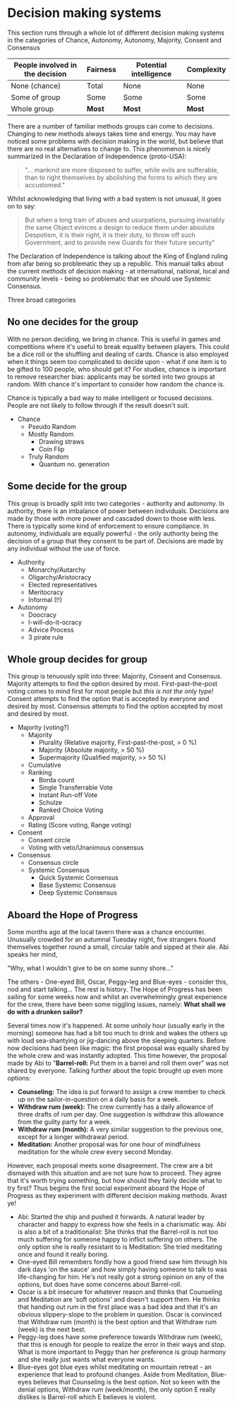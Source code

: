 # Decision making systems

This section runs through a whole lot of different decision making systems in the categories of Chance, Autonomy, Autonomy, Majority, Consent and Consensus

| People involved in the decision | Fairness | Potential intelligence | Complexity |
| -- | -- | -- | -- |
| None (chance) | Total | None | None |
| Some of group | Some | Some | Some |
| Whole group | **Most** | **Most** | **Most** |

There are a number of familiar methods groups can come to decisions. Changing to new methods always takes time and energy. You may have noticed some problems with decision making in the world, but believe that there are no real alternatives to change to. This phenomenon is nicely summarized in the Declaration of Independence (proto-USA):

>"... mankind are more disposed to suffer, while evils are sufferable, than to right themselves by abolishing the forms to which they are accustomed." 

Whilst acknowledging that living with a bad system is not unusual, it goes on to say:

>But when a long train of abuses and usurpations, pursuing invariably the same Object evinces a design to reduce them under absolute Despotism, it is their right, it is their duty, to throw off such Government, and to provide new Guards for their future security"

The Declaration of Independence is talking about the King of England ruling from afar being so problematic they up a republic. This manual talks about the current *methods* of decision making - at international, national, local and community levels - being so problematic that we should use Systemic Consensus.

Three broad categories

## No one decides for the group ##

With no person deciding, we bring in chance. This is useful in games and competitions where it's useful to break equality between players. This could be a dice roll or the shuffling and dealing of cards. Chance is also employed when it things seem too complicated to decide upon - what if one item is to be gifted to 100 people, who should get it? For studies, chance is important to remove researcher bias: applicants may be sorted into two groups at random. With chance it's important to consider how random the chance is.

Chance is typically a bad way to make intelligent or focused decisions. People are not likely to follow through if the result doesn't suit.

* Chance
  * Pseudo Random
  * Mostly Random
    * Drawing straws
    * Coin Flip
  * Truly Random
    * Quantum no. generation
  
## Some decide for the group ##

This group is broadly split into two categories - authority and autonomy. In authority, there is an imbalance of power between individuals. Decisions are made by those with more power and cascaded down to those with less. There is typically some kind of enforcement to ensure compliance. In autonomy, individuals are equally powerful - the only authority being the decision of a group that they consent to be part of. Decisions are made by any individual without the use of force.

  * Authority
    * Monarchy/Autarchy
    * Oligarchy/Aristocracy
    * Elected representatives
    * Meritocracy
    * Informal (!!)
  * Autonomy
    * Doocracy
    * I-will-do-it-ocracy
    * Advice Process
    * 3 pirate rule
    
## Whole group decides for group ##

This group is tenuously split into three: Majority, Consent and Consensus. Majority attempts to find the option desired by most. First-past-the-post voting comes to mind first for most people but *this is not the only type!* Consent attempts to find the option that is accepted by everyone and desired by most. Consensus attempts to find the option accepted by most and desired by most. 

  * Majority (voting?)
    * Majority
      * Plurality (Relative majority, First-past-the-post, > 0 %)
      * Majority (Absolute majority, > 50 %)
      * Supermajority (Qualified majority, >> 50 %)
    * Cumulative
    * Ranking
      * Borda count
      * Single Transferrable Vote
      * Instant Run-off Vote
      * Schulze
      * Ranked Choice Voting
    * Approval
    * Rating (Score voting, Range voting)
  * Consent 
    * Consent circle
    * Voting with veto/Unanimous consensus
  * Consensus
    * Consensus circle
    * Systemic Consensus
        * Quick Systemic Consensus
        * Base Systemic Consensus
        * Deep Systemic Consensus

## Aboard the Hope of Progress ##

Some months ago at the local tavern there was a chance encounter. Unusually crowded for an autumnal Tuesday night, five strangers found themselves together round a small, circular table and sipped at their ale. Abi speaks her mind,

"Why, what I wouldn't give to be on some sunny shore..."

The others - One-eyed Bill, Oscar, Peggy-leg and Blue-eyes - consider this, nod and start talking... The rest is history. The Hope of Progress has been sailing for some weeks now and whilst an overwhelmingly great experience for the crew, there have been some niggling issues, namely: **What shall we do with a drunken sailor?**

Several times now it's happened. At some unholy hour (usually early in the morning) someone has had a bit too much to drink and wakes the others up with loud sea-shantying or jig-dancing above the sleeping quarters. Before now decisions had been like magic: the first proposal was equally shared by the whole crew and was instantly adopted. This time however, the proposal made by Abi to "**Barrel-roll:** Put them in a barrel and roll them over" was not shared by everyone. Talking further about the topic brought up even more options:

* **Counseling:** The idea is put forward to assign a crew member to check up on the sailor-in-question on a daily basis for a week.
* **Withdraw rum (week):** The crew currently has a daily allowance of three drafts of rum per day. One suggestion is withdraw this allowance from the guilty party for a week.
* **Withdraw rum (month):** A very similar suggestion to the previous one, except for a longer withdrawal period.
* **Meditation:** Another proposal was for one hour of mindfulness meditation for the whole crew every second Monday.

However, each proposal meets some disagreement. The crew are a bit dismayed with this situation and are not sure how to proceed. They agree that it's worth trying something, but how should they fairly decide what to try first? Thus begins the first social experiment aboard the Hope of Progress as they experiment with different decision making methods. Avast ye!

* Abi: Started the ship and pushed it forwards. A natural leader by character and happy to express how she feels in a charismatic way. Abi is also a bit of a traditionalist: She thinks that the Barrel-roll is not too much suffering for someone happy to inflict suffering on others. The only option she is really resistant to is Meditation: She tried meditating once and found it really boring. 
* One-eyed Bill remembers fondly how a good friend saw him through his dark days 'on the sauce' and how simply having someone to talk to was life-changing for him. He's not really got a strong opinion on any of the options, but does have some concerns about Barrel-roll.
* Oscar is a bit insecure for whatever reason and thinks that Counseling and Meditation are 'soft options' and doesn't support them. He thinks that handing out rum in the first place was a bad idea and that it's an obvious slippery-slope to the problem in question. Oscar is convinced that Withdraw rum (month) is the best option and that Withdraw rum (week) is the next best.
* Peggy-leg does have some preference towards Withdraw rum (week), that this is enough for people to realize the error in their ways and stop. What is more important to Peggy than her preference is group harmony and she really just wants what everyone wants.
* Blue-eyes got blue eyes whilst meditating on mountain retreat - an experience that lead to profound changes. Aside from Meditation, Blue-eyes believes that Counseling is the best option. Not so keen with the denial options, Withdraw rum (week/month), the only option E really dislikes is Barrel-roll which E believes is violent.
